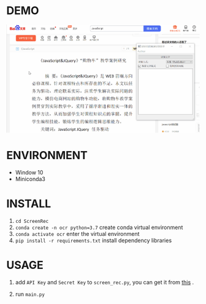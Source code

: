 # DEMO

![demo](./img/demo.gif)

# ENVIRONMENT

- Window 10
- Miniconda3

# INSTALL

1. `cd ScreenRec` 
2. `conda create -n ocr python=3.7`  create conda virtual environment
3. `conda activate ocr` enter the virtual environment
4. `pip install -r requirements.txt` install dependency libraries

# USAGE

1. add `API Key` and `Secret Key` to `screen_rec.py`, you can get it from [this](https://cloud.baidu.com/product/ocr_general) .

2. run `main.py`

